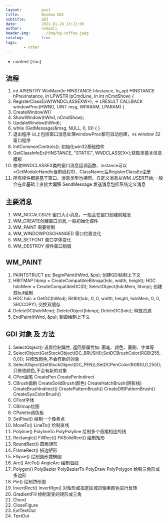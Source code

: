 ```yaml
---
layout:         post
title:          Window GDI
subtitle:       GDI
date:           2021-01-26 13:22:00
author:         nomadli
header-img:     ../img/bg-coffee.jpeg
catalog:        true
tags:
        - other
---
```


* content
{:toc}

## 流程
01. int APIENTRY WinMain(_In_ HINSTANCE hInstance, _In_opt_ HINSTANCE hPrevInstance, _In_ LPWSTR lpCmdLine, _In_ int nCmdShow) {
02. RegisterClassExW(WNDCLASSEXW*); -> LRESULT CALLBACK windowProc(HWND, UINT msg, WPARAM, LPARAM) {
03. CreateWindowW()
04. ShowWindow(hWnd, nCmdShow);
05. UpdateWindow(hWnd);
06.  while (GetMessage(&msg, NULL, 0, 0)) { }
07. 退出程序 以上包括窗口消息处理windowProc都可自动创建，vs window 32 窗口程序
08. InitCommonControls(); 初始化win32基础控件
09. GetClassInfoEx(HINSTANCE, "STATIC", WNDCLASSEX*);获取类基本信息模板
10. 修改WNDCLASSEX类的窗口消息回调函数、instance可以=GetModuleHandle当前线程ID、ClassName;后RegisterClassEx注册
11. 所有控件都是基于窗口、消息类型也相同、自定义消息从WM_USER开始,一般会在此基础上直接大偏移 SendMessage 发送消息包括系统定义消息


## 主要消息
01. WM_NCCALCSIZE 窗口大小消息，一般会在窗口创建前触发
02. WM_CREATE创建窗口消息,一般初始化控件
03. WM_PAINT 需要绘制
04. WM_WINDOWPOSCHANGED 窗口位置变化
05. WM_SETFONT 窗口字体变化
06. WM_DESTROY 控件窗口销毁


## WM_PAINT
01. PAINTSTRUCT ps; BeginPaint(hWnd, &ps); 创建GDI绘制上下文
02. HBITMAP hbmp = CreateCompatibleBitmap(hdc, width, height); HDC hdcMem = CreateCompatibleDC(0); SelectObject(hdcMem, hbmp); 创建双buf绘制
03. HDC hdc = GetDC(hWnd); BitBlt(hdc, 0, 0, width, height, hdcMem, 0, 0, SRCCOPY); 交换双缓存
04. DeleteDC(hdcMem); DeleteObject(hbmp); DeleteDC(hdc); 释放资源
05. EndPaint(hWnd, &ps); 销毁绘制上下文

## GDI 对象 及 方法
01. SelectObject() 设置绘制属性, 返回原属性如: 画笔、颜色、画刷、字体等
02. SelectObject(GetStockObject(DC_BRUSH));SetDCBrushColor(RGB(255,0,0)); 只修改颜色,不会有新的对象
03. SelectObject(GetStockObject(DC_PEN));SetDCPenColor(RGB(0,0,255)); 只修改颜色,不会有新的对象
04. CPen画笔 CreatePen CreatePenIndirect
05. CBrush画刷 CreateSolidBrush(颜色) CreateHatchBrush(阴影线) CreateBrushIndirect() CreatePatternBrush()
 CreateDIBPatternBrush() CreateSysColorBrush()
06. CFont字体
07. CBitmap位图
08. CPalette调色板
09. SetPixel() 绘制一个像素点
10. MoveTo() LineTo() 绘制直线
11. Polyline() PolylineTo PolyPolyline 绘制多个首尾相连的线
12. Rectangle() FillRect() FillSolidRect() 绘制矩形
13. RoundRect() 圆角矩形
14. FrameRect() 描边矩形
15. Ellipse() 绘制圆形或椭圆
16. Arc() ArcTo() AngleArc 绘制弧线
17. Polygon() PolyBezier PolyBezierTo PolyDraw PolyPolygon 绘制三角形或多边形
18. Pie() 绘制饼形图
19. InvertRect() InvertRgn() 对矩形或指定区域的像素颜色进行反转
20. GradientFill 绘制渐变的矩形或三角
21. Chord
22. CloseFigure
23. ExtTextOut
24. TextOut
